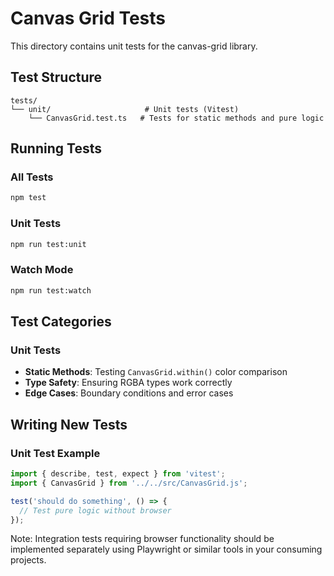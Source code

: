# Canvas Grid Tests

This directory contains unit tests for the canvas-grid library.

## Test Structure

```
tests/
└── unit/                     # Unit tests (Vitest)
    └── CanvasGrid.test.ts   # Tests for static methods and pure logic
```

## Running Tests

### All Tests
```bash
npm test
```

### Unit Tests
```bash
npm run test:unit
```

### Watch Mode
```bash
npm run test:watch
```

## Test Categories

### Unit Tests
- **Static Methods**: Testing `CanvasGrid.within()` color comparison
- **Type Safety**: Ensuring RGBA types work correctly
- **Edge Cases**: Boundary conditions and error cases

## Writing New Tests

### Unit Test Example
```typescript
import { describe, test, expect } from 'vitest';
import { CanvasGrid } from '../../src/CanvasGrid.js';

test('should do something', () => {
  // Test pure logic without browser
});
```

Note: Integration tests requiring browser functionality should be implemented 
separately using Playwright or similar tools in your consuming projects.